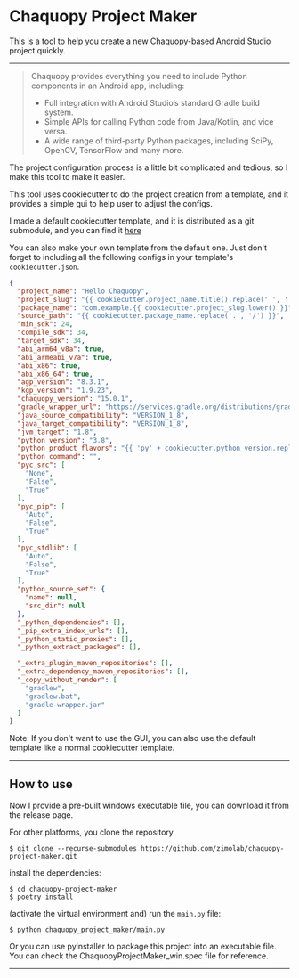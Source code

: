 # Chaquopy Project Maker

This is a tool to help you create a new Chaquopy-based Android Studio project quickly.

---
> Chaquopy provides everything you need to include Python components in an Android app, including:
> - Full integration with Android Studio’s standard Gradle build system.
> - Simple APIs for calling Python code from Java/Kotlin, and vice versa.
> - A wide range of third-party Python packages, including SciPy, OpenCV, TensorFlow and many more.

The project configuration process is a little bit complicated and tedious, so I make this tool to make it easier.

This tool uses cookiecutter to do the project creation from a template, and it provides a simple gui to help user to 
adjust the configs.

I made a default cookiecutter template, and it is distributed as a git submodule, and you can find it 
[here](https://github.com/zimolab/HelloChaquopy)

You can also make your own template from the default one. Just don't forget to including all the following configs in 
your template's `cookiecutter.json`. 

```json
{
  "project_name": "Hello Chaquopy",
  "project_slug": "{{ cookiecutter.project_name.title().replace(' ', '') }}",
  "package_name": "com.example.{{ cookiecutter.project_slug.lower() }}",
  "source_path": "{{ cookiecutter.package_name.replace('.', '/') }}",
  "min_sdk": 24,
  "compile_sdk": 34,
  "target_sdk": 34,
  "abi_arm64_v8a": true,
  "abi_armeabi_v7a": true,
  "abi_x86": true,
  "abi_x86_64": true,
  "agp_version": "8.3.1",
  "kgp_version": "1.9.23",
  "chaquopy_version": "15.0.1",
  "gradle_wrapper_url": "https://services.gradle.org/distributions/gradle-8.4-all.zip",
  "java_source_compatibility": "VERSION_1_8",
  "java_target_compatibility": "VERSION_1_8",
  "jvm_target": "1.8",
  "python_version": "3.8",
  "python_product_flavors": "{{ 'py' + cookiecutter.python_version.replace('.', '').strip() }}",
  "python_command": "",
  "pyc_src": [
    "None",
    "False",
    "True"
  ],
  "pyc_pip": [
    "Auto",
    "False",
    "True"
  ],
  "pyc_stdlib": [
    "Auto",
    "False",
    "True"
  ],
  "python_source_set": {
    "name": null,
    "src_dir": null
  },
  "_python_dependencies": [],
  "_pip_extra_index_urls": [],
  "_python_static_proxies": [],
  "_python_extract_packages": [],

  "_extra_plugin_maven_repositories": [],
  "_extra_dependency_maven_repositories": [],
  "_copy_without_render": [
    "gradlew",
    "gradlew.bat",
    "gradle-wrapper.jar"
  ]
}
```


Note: If you don't want to use the GUI, you can also use the default template like a normal cookiecutter template. 


---

## How to use

Now I provide a pre-built windows executable file, you can download it from the release page.

For other platforms, you clone the repository

```commandline
$ git clone --recurse-submodules https://github.com/zimolab/chaquopy-project-maker.git
```

install the dependencies:
```commandline
$ cd chaquopy-project-maker
$ poetry install
```

(activate the virtual environment and) run the `main.py` file:
```commandline
$ python chaquopy_project_maker/main.py
```

Or you can use pyinstaller to package this project into an executable file. You can check the 
ChaquopyProjectMaker_win.spec file for reference.

---
